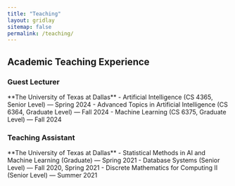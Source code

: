 ```yaml
---
title: "Teaching"
layout: gridlay
sitemap: false
permalink: /teaching/
---
```


<link rel="stylesheet" href="{{ '/assets/css/responsive.css' | relative_url }}">

## Academic Teaching Experience

<div class="jumbotron">

### Guest Lecturer
<div class="research-area">
**The University of Texas at Dallas**
<!-- - [Artificial Intelligence (CS 4365, Senior Level)](/teaching/cs4365/) &mdash; Spring 2024 -->
- Artificial Intelligence (CS 4365, Senior Level) &mdash; Spring 2024
- Advanced Topics in Artificial Intelligence (CS 6364, Graduate Level) &mdash; Fall 2024
- Machine Learning (CS 6375, Graduate Level) &mdash; Fall 2024
</div>

### Teaching Assistant
<div class="research-area">
**The University of Texas at Dallas**
- Statistical Methods in AI and Machine Learning (Graduate) &mdash; Spring 2021
- Database Systems (Senior Level) &mdash; Fall 2020, Spring 2021
- Discrete Mathematics for Computing II (Senior Level) &mdash; Summer 2021
</div>

[//]: # (### Previous Experience)
[//]: # (* Lecturer &#40;Teaching Fellow&#41;, University of Illinois at Urbana--Champaign)
[//]: # (    * Fundamentals of Fluid Dynamics &#40;Junior Level&#41;--2015)

</div>
